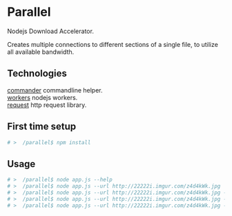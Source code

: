 # Parallel

Nodejs Download Accelerator.

Creates multiple connections to different sections of a single file,
to utilize all available bandwidth.

## Technologies

[commander](https://github.com/tj/commander.js) commandline helper.   
[workers](https://nodejs.org/api/worker_threads.html) nodejs workers.   
[request](https://github.com/request/request) http request library.   

## First time setup
```bash
# >  /parallel$ npm install
```

## Usage
```bash
# >  /parallel$ node app.js --help
# >  /parallel$ node app.js --url http://22222i.imgur.com/z4d4kWk.jpg 
# >  /parallel$ node app.js --url http://22222i.imgur.com/z4d4kWk.jpg --connections 4
# >  /parallel$ node app.js --url http://22222i.imgur.com/z4d4kWk.jpg --chunksize 1048576
# >  /parallel$ node app.js --url http://22222i.imgur.com/z4d4kWk.jpg --output catpic.png
```